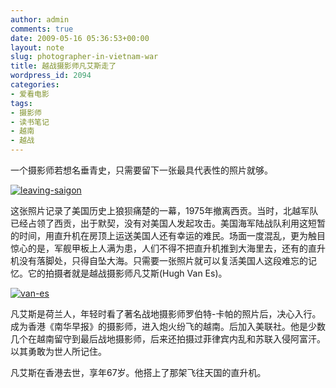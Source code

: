 ```yaml
---
author: admin
comments: true
date: 2009-05-16 05:36:53+00:00
layout: note
slug: photographer-in-vietnam-war
title: 越战摄影师凡艾斯走了
wordpress_id: 2094
categories:
- 爱看电影
tags:
- 摄影师
- 读书笔记
- 越南
- 越战
---
```


一个摄影师若想名垂青史，只需要留下一张最具代表性的照片就够。

[![leaving-saigon](http://farm3.static.flickr.com/2366/3534618251_07f17268e1.jpg)](http://www.flickr.com/photos/lookoo/3534618251/)

这张照片记录了美国历史上狼狈痛楚的一幕，1975年撤离西贡。当时，北越军队已经占领了西贡，出于默契，没有对美国人发起攻击。美国海军陆战队利用这短暂的时间，用直升机在房顶上运送美国人还有幸运的难民。场面一度混乱，更为触目惊心的是，军舰甲板上人满为患，人们不得不把直升机推到大海里去，还有的直升机没有落脚处，只得自坠大海。只需要一张照片就可以复活美国人这段难忘的记忆。它的拍摄者就是越战摄影师凡艾斯(Hugh Van Es)。

[![van-es](http://farm4.static.flickr.com/3616/3534618915_2e2e0fdf18.jpg)](http://www.flickr.com/photos/lookoo/3534618915/)

凡艾斯是荷兰人，年轻时看了著名战地摄影师罗伯特-卡帕的照片后，决心入行。成为香港《南华早报》的摄影师，进入炮火纷飞的越南。后加入美联社。他是少数几个在越南留守到最后战地摄影师，后来还拍摄过菲律宾内乱和苏联入侵阿富汗。以其勇敢为世人所记住。

凡艾斯在香港去世，享年67岁。他搭上了那架飞往天国的直升机。
